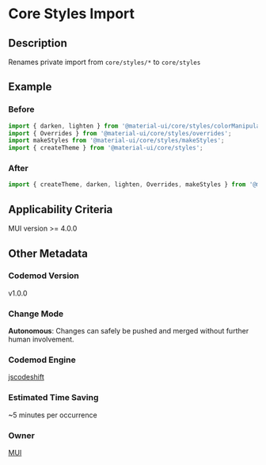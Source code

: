 # Core Styles Import

## Description

Renames private import from `core/styles/*` to `core/styles`

## Example

### Before

```ts
import { darken, lighten } from '@material-ui/core/styles/colorManipulator';
import { Overrides } from '@material-ui/core/styles/overrides';
import makeStyles from '@material-ui/core/styles/makeStyles';
import { createTheme } from '@material-ui/core/styles';
```

### After

```ts
import { createTheme, darken, lighten, Overrides, makeStyles } from '@material-ui/core/styles';
```

## Applicability Criteria

MUI version >= 4.0.0

## Other Metadata

### Codemod Version

v1.0.0

### Change Mode

**Autonomous**: Changes can safely be pushed and merged without further human involvement.

### **Codemod Engine**

[jscodeshift](https://github.com/facebook/jscodeshift)

### Estimated Time Saving

~5 minutes per occurrence

### Owner

[MUI](https://github.com/mui/material-ui)